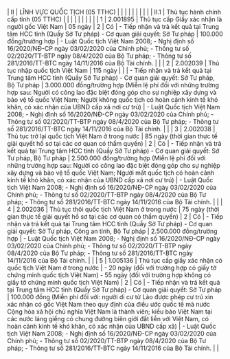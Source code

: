 | II | LĨNH VỰC QUỐC TỊCH (05 TTHC) |  |  |  |  |  |  |  |  |
| II.1 | Thủ tục hành chính cấp tỉnh (05 TTHC) |  |  |  |  |  |  |  |  |
| 1 | 2.001895 | Thủ tục cấp Giấy xác nhận là người gốc Việt Nam | 05 ngày | 2 | Có | - Tiếp nhận và trả kết quả tại Trung tâm HCC tỉnh (Quầy Sở Tư pháp) - Cơ quan giải quyết: Sở Tư pháp | 100.000 đồng/trường hợp | - Luật Quốc tịch Việt Nam 2008; - Nghị định số 16/2020/NĐ-CP ngày 03/02/2020 của Chính phủ; - Thông tư số 02/2020/TT-BTP ngày 08/4/2020 của Bộ Tư pháp; - Thông tư số 281/2016/TT-BTC ngày 14/11/2016 của Bộ Tài chính. |  |
| 2 | 2.002039 | Thủ tục nhập quốc tịch Việt Nam | 115 ngày |  |  | - Tiếp nhận và trả kết quả tại Trung tâm HCC tỉnh (Quầy Sở Tư pháp) - Cơ quan giải quyết: Sở Tư pháp, Bộ Tư pháp | 3.000.000 đồng/trường hợp (Miễn lệ phí đối với những trường hợp sau: Người có công lao đặc biệt đóng góp cho sự nghiệp xây dựng và bảo vệ tổ quốc Việt Nam; Người không quốc tịch có hoàn cảnh kinh tế khó khăn, có xác nhận của UBND cấp xã nơi cư trú) | - Luật Quốc tịch Việt Nam 2008; - Nghị định số 16/2020/NĐ-CP ngày 03/02/2020 của Chính phủ; - Thông tư số 02/2020/TT-BTP ngày 08/4/2020 của Bộ Tư pháp; - Thông tư số 281/2016/TT-BTC ngày 14/11/2016 của Bộ Tài chính. |  |
| 3 | 2.002038 | Thủ tục trở lại quốc tịch Việt Nam ở trong nước | 85 ngày (thời gian thực tế giải quyết hồ sơ tại các cơ quan có thẩm quyền) | 2 | Có | - Tiếp nhận và trả kết quả tại Trung tâm HCC tỉnh (Quầy Sở Tư pháp) - Cơ quan giải quyết: Sở Tư pháp, Bộ Tư pháp | 2.500.000 đồng/trường hợp (Miễn lệ phí đối với những trường hợp sau: Người có công lao đặc biệt đóng góp cho sự nghiệp xây dựng và bảo vệ tổ quốc Việt Nam; Người mất quốc tịch có hoàn cảnh kinh tế khó khăn, có xác nhận của UBND cấp xã nơi cư trú) | - Luật Quốc tịch Việt Nam 2008; - Nghị định số 16/2020/NĐ-CP ngày 03/02/2020 của Chính phủ; - Thông tư số 02/2020/TT-BTP ngày 08/4/2020 của Bộ Tư pháp; - Thông tư số 281/2016/TT-BTC ngày 14/11/2016 của Bộ Tài chính. |  |
| 4 | 2.002036 | Thủ tục thôi quốc tịch Việt Nam ở trong nước | 75 ngày (thời gian thực tế giải quyết hồ sơ tại các cơ quan có thẩm quyền) | 2 | Có | - Tiếp nhận và trả kết quả tại Trung tâm HCC tỉnh (Quầy Sở Tư pháp) - Cơ quan giải quyết: Sở Tư pháp, Công an tỉnh, Bộ Tư pháp | 2.500.000 đồng/trường hợp | - Luật Quốc tịch Việt Nam 2008; - Nghị định số 16/2020/NĐ-CP ngày 03/02/2020 của Chính phủ; - Thông tư số 02/2020/TT-BTP ngày 08/4/2020 của Bộ Tư pháp; - Thông tư số 281/2016/TT-BTC ngày 14/11/2016 của Bộ Tài chính. |  |
| 5 | 1.005136 | Thủ tục cấp giấy xác nhận có quốc tịch Việt Nam ở trong nước | - 20 ngày (đối với trường hợp có giấy tờ chứng minh quốc tịch Việt Nam) - 55 ngày (đối với trường hợp không có giấy tờ chứng minh quốc tịch Việt Nam) | 2 | Có | - Tiếp nhận và trả kết quả tại Trung tâm HCC tỉnh (Quầy Sở Tư pháp) - Cơ quan giải quyết: Sở Tư pháp | 100.000 đồng (Miễn phí đối với: người di cư từ Lào được phép cư trú xin xác nhận có gốc Việt Nam theo quy định của điều ước quốc tế mà nước Cộng hòa xã hội chủ nghĩa Việt Nam là thành viên; kiều bào Việt Nam tại các nước láng giềng có chung đường biên giới đất liền với Việt Nam, có hoàn cảnh kinh tế khó khăn, có xác nhận của UBND cấp xã) | - Luật Quốc tịch Việt Nam 2008; - Nghị định số 16/2020/NĐ-CP ngày 03/02/2020 của Chính phủ; - Thông tư số 02/2020/TT-BTP ngày 08/4/2020 của Bộ Tư pháp; - Thông tư số 281/2016/TT-BTC ngày 14/11/2016 của Bộ Tài chính. |  |